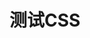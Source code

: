 <script lang="ts" setup>
import Demo1 from "./demos/demo1.vue"
import Demo2 from "./demos/demo2.vue"
</script>

# 测试CSS


<Demo2 />
